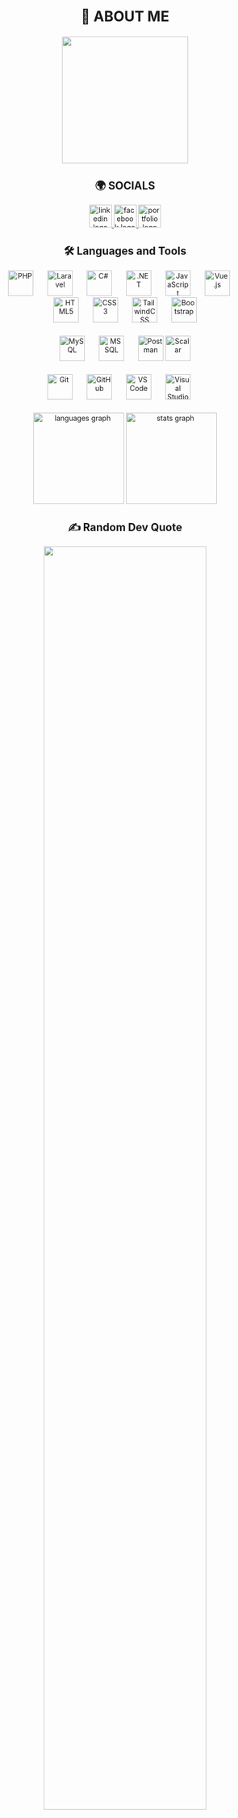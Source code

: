 <h1 align="center">💫 ABOUT ME</h1>

###
<div align="center">
  <img height="250" src="https://media1.giphy.com/media/v1.Y2lkPTc5MGI3NjExMzhmdnFndnZvOGEyb2QxZDRxMTdycnM0dHduZ2Y3YWtxNjQ4ODByNyZlcD12MV9pbnRlcm5hbF9naWZfYnlfaWQmY3Q9dHM/XRNxTSmaJYYV9D13Fb/giphy.gif" />
</div>

###

<h2 align="center">🌍 SOCIALS</h2>

<div align="center">
  <a href="https://www.linkedin.com/in/john-carlo-catindig-ab095a324/" target="_blank">
    <img src="https://img.shields.io/static/v1?message=LinkedIn&logo=linkedin&label=&color=0077B5&logoColor=white&labelColor=&style=for-the-badge" height="45" alt="linkedin logo" />
  </a>
  <a href="https://www.facebook.com/Tahoism/" target="_blank">
    <img src="https://img.shields.io/static/v1?message=Facebook&logo=facebook&label=&color=1877F2&logoColor=white&labelColor=&style=for-the-badge" height="45" alt="facebook logo" />
  </a>
  <a href="https://catindigportfolio.netlify.app/" target="_blank">
    <img src="https://img.shields.io/static/v1?message=Portfolio&logo=vercel&label=&color=000000&logoColor=white&labelColor=&style=for-the-badge" height="45" alt="portfolio logo" />
  </a>
</div>

###

<h2 align="center">🛠️ Languages and Tools</h2>

<div align="center">
  <!-- Programming & Frameworks -->
  <img src="https://cdn.jsdelivr.net/gh/devicons/devicon/icons/php/php-original.svg" height="50" alt="PHP" />
  <img width="20" />
  <img src="https://cdn.jsdelivr.net/gh/devicons/devicon/icons/laravel/laravel-original.svg" height="50" alt="Laravel" />
  <img width="20" />
  <img src="https://cdn.jsdelivr.net/gh/devicons/devicon/icons/csharp/csharp-original.svg" height="50" alt="C#" />
  <img width="20" />
  <img src="https://cdn.jsdelivr.net/gh/devicons/devicon@latest/icons/dot-net/dot-net-plain.svg" height="50" alt=".NET" />
  <img width="20" />
  <img src="https://cdn.jsdelivr.net/gh/devicons/devicon/icons/javascript/javascript-original.svg" height="50" alt="JavaScript" />
  <img width="20" />
  <img src="https://cdn.jsdelivr.net/gh/devicons/devicon/icons/vuejs/vuejs-original.svg" height="50" alt="Vue.js" />
  <img width="20" />
  <img src="https://cdn.jsdelivr.net/gh/devicons/devicon/icons/html5/html5-original.svg" height="50" alt="HTML5" />
  <img width="20" />
  <img src="https://cdn.jsdelivr.net/gh/devicons/devicon/icons/css3/css3-original.svg" height="50" alt="CSS3" />
  <img width="20" />
  <img src="https://cdn.jsdelivr.net/gh/devicons/devicon/icons/tailwindcss/tailwindcss-original.svg" height="50" alt="TailwindCSS" />
  <img width="20" />
  <img src="https://cdn.jsdelivr.net/gh/devicons/devicon/icons/bootstrap/bootstrap-original.svg" height="50" alt="Bootstrap" />
</div>

###

<div align="center">
  <!-- Backend & Databases -->
  <img src="https://cdn.jsdelivr.net/gh/devicons/devicon/icons/mysql/mysql-original.svg" height="50" alt="MySQL" />
  <img width="20" />
  <img src="https://cdn.jsdelivr.net/gh/devicons/devicon/icons/microsoftsqlserver/microsoftsqlserver-plain.svg" height="50" alt="MSSQL" />
  <img width="20" />
  <img src="https://cdn.jsdelivr.net/gh/devicons/devicon/icons/postman/postman-original.svg" height="50" alt="Postman" />
  <img src="https://brandfetch.com/scalaronline.com/logo.svg](https://avatars.githubusercontent.com/u/301879?s=200&v=4" height="50" alt="Scalar" />
</div>

###

<div align="center">
  <!-- Tools -->
  <img src="https://cdn.jsdelivr.net/gh/devicons/devicon/icons/git/git-original.svg" height="50" alt="Git" />
  <img width="20" />
  <img src="https://cdn.jsdelivr.net/gh/devicons/devicon/icons/github/github-original.svg" height="50" alt="GitHub" />
  <img width="20" />
  <img src="https://cdn.jsdelivr.net/gh/devicons/devicon/icons/vscode/vscode-original.svg" height="50" alt="VS Code" />
  <img width="20" />
  <img src="https://cdn.jsdelivr.net/gh/devicons/devicon/icons/visualstudio/visualstudio-plain.svg" height="50" alt="Visual Studio" />
  <img width="20" />
</div>

###

<div align="center">
  <img src="https://github-readme-stats.vercel.app/api/top-langs?username=Nigumi1&locale=en&hide_title=true&layout=compact&card_width=400&langs_count=6&theme=vue-dark&hide_border=true" height="180" alt="languages graph" />
  <img src="https://github-readme-stats.vercel.app/api?username=Nigumi1&show_icons=true&include_all_commits=true&count_private=true&theme=dracula&hide_border=false" height="180" alt="stats graph" />
</div>

###

<h2 align="center">✍️ Random Dev Quote</h2>
<div align="center">
  <img src="https://quotes-github-readme.vercel.app/api?type=horizontal&theme=dark" width="80%">
</div>

---

<!-- Proudly created with GPRM ( https://gprm.itsvg.in ) -->
